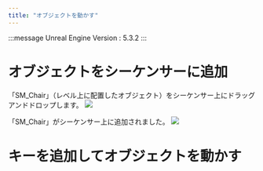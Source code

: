 ```yaml
---
title: "オブジェクトを動かす"
---
```

:::message
Unreal Engine Version : 5.3.2
:::
# オブジェクトをシーケンサーに追加

「SM_Chair」（レベル上に配置したオブジェクト）をシーケンサー上にドラッグアンドドロップします。
![](https://storage.googleapis.com/zenn-user-upload/29dafa39f1b3-20240702.png)

「SM_Chair」がシーケンサー上に追加されました。
![](https://storage.googleapis.com/zenn-user-upload/777d7203c12b-20240702.png)


# キーを追加してオブジェクトを動かす
